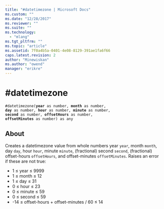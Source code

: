 ```yaml
---
title: "#datetimezone | Microsoft Docs"
ms.custom: ""
ms.date: "12/28/2017"
ms.reviewer: ""
ms.suite: ""
ms.technology: 
  - "mlang"
ms.tgt_pltfrm: ""
ms.topic: "article"
ms.assetid: 7f0a4b5a-0401-4e08-8129-391ae1fa6f66
caps.latest.revision: 2
author: "Minewiskan"
ms.author: "owend"
manager: "erikre"
---
```

# #datetimezone
<code>#datetimezone(<b>year</b> as number, <b>month</b> as number, <b>day</b> as number, <b>hour</b> as number, <b>minute</b> as number, <b>second</b> as number, <b>offsetHours</b> as number, <b>offsetMinutes</b> as number) as any</code>

## About
Creates a datetimezone value from whole numbers year <code>year</code>, month <code>month</code>, day <code>day</code>, hour <code>hour</code>, minute <code>minute</code>, (fractional) second <code>second</code>, (fractional) offset-hours <code>offsetHours</code>, and offset-minutes <code>offsetMinutes</code>. Raises an error if these are not true: <ul> <li> 1 ≤ year ≤ 9999 </li> <li> 1 ≤ month ≤ 12 </li> <li> 1 ≤ day ≤ 31 </li> <li> 0 ≤ hour ≤ 23 </li> <li> 0 ≤ minute ≤ 59 </li> <li> 0 ≤ second ≤ 59 </li> <li> -14 ≤ offset-hours + offset-minutes / 60 ≤ 14 </li> </ul>

 
